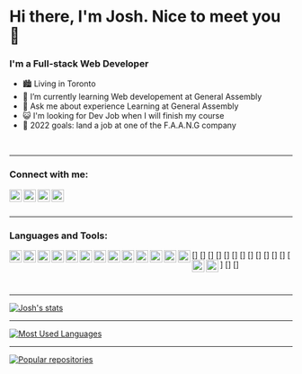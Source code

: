 # Hi there, I'm Josh. Nice to meet you 👋

### I'm a Full-stack Web Developer

- 🏙️ Living in Toronto
- 🌱 I’m currently learning Web developement at General Assembly
- 💬 Ask me about experience Learning at General Assembly
- 😺 I'm looking for Dev Job when I will finish my course
- 🥰 2022 goals: land a job at one of the F.A.A.N.G company

<br />

---

### Connect with me:

[<img align="left" alt="linkedin" width="22px" src="https://cdn.jsdelivr.net/npm/simple-icons@3.13.0/icons/linkedin.svg" />][linkedin]
[<img align="left" alt="instagram" width="22px" src="https://cdn.jsdelivr.net/npm/simple-icons@3.13.0/icons/instagram.svg" />][instagram]
[<img align="left" alt="twitter" width="22px" src="https://cdn.jsdelivr.net/npm/simple-icons@3.13.0/icons/twitter.svg" />][twitter]
[<img align="left" alt="facebook" width="22px" src="https://cdn.jsdelivr.net/npm/simple-icons@3.13.0/icons/facebook.svg" />][facebook]

<br />
<br />

---

### Languages and Tools:

[<img align="left" alt="visualstudio" width="22px" src="" />]
[<img align="left" alt="git" width="22px" src="" />]
[<img align="left" alt="github" width="22px" src="" />]
[<img align="left" alt="terminal" width="22px" src="" />]
[<img align="left" alt="html" width="22px" src="" />]
[<img align="left" alt="css" width="22px" src="" />]
[<img align="left" alt="sass" width="22px" src="" />]
[<img align="left" alt="javascript" width="22px" src="" />]
[<img align="left" alt="typescript" width="22px" src="" />]
[<img align="left" alt="react" width="22px" src="" />]
[<img align="left" alt="nodejs" width="22px" src="" />]
[<img align="left" alt="express" width="22px" src="" />]
[<img align="left" alt="python" width="22px" src="" />]
[<img align="left" alt="django" width="22px" src="" />]
[<img align="left" alt="mongo" width="22px" src="" />]

<br />

---

[![Josh's stats](https://github-readme-stats.vercel.app/api?username=josh-normal&hide=prs,issues&count_private=true&show_icons=true&theme=midnight-purple)](https://github.com/josh-normal/github-readme-stats)

---

[![Most Used Languages](https://github-readme-stats.vercel.app/api/top-langs/?username=josh-normal&layout=compact&theme=midnight-purple)](https://github.com/josh-normal/github-readme-stats)

---

[![Popular repositories](https://github-readme-stats.vercel.app/api/pin/?username=josh-normal&repo=github-readme-stats&theme=midnight-purple)](https://github.com/josh-normal/github-readme-stats)

[linkedin]: https://www.linkedin.com/in/josh-nguyen-1120/
[instagram]: https://www.instagram.com/josh_nguyen_2000/
[twitter]: https://twitter.com/J0sh_0gi1w
[facebook]: https://www.facebook.com/josh.phuoc.nguyen/
